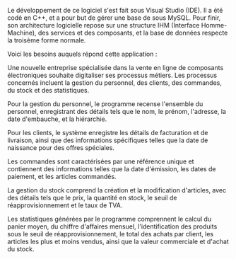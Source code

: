 Le développement de ce logiciel s'est fait sous Visual Studio (IDE). Il a été codé en C++, et a pour but de gérer une base de sous MySQL. Pour finir, son architecture logicielle repose sur une structure IHM (Interface Homme-Machine), des services et des composants, et la base de données respecte la troisème forme normale.

Voici les besoins auquels répond cette application :

Une nouvelle entreprise spécialisée dans la vente en ligne de composants électroniques souhaite digitaliser ses processus métiers. Les processus concernés incluent la gestion du personnel, des clients, des commandes, du stock et des statistiques.

Pour la gestion du personnel, le programme recense l'ensemble du personnel, enregistrant des détails tels que le nom, le prénom, l'adresse, la date d'embauche, et la hiérarchie.

Pour les clients, le système enregistre les détails de facturation et de livraison, ainsi que des informations spécifiques telles que la date de naissance pour des offres spéciales.

Les commandes sont caractérisées par une référence unique et contiennent des informations telles que la date d'émission, les dates de paiement, et les articles commandés.

La gestion du stock comprend la création et la modification d'articles, avec des détails tels que le prix, la quantité en stock, le seuil de réapprovisionnement et le taux de TVA.

Les statistiques générées par le programme comprennent le calcul du panier moyen, du chiffre d'affaires mensuel, l'identification des produits sous le seuil de réapprovisionnement, le total des achats par client, les articles les plus et moins vendus, ainsi que la valeur commerciale et d'achat du stock.
